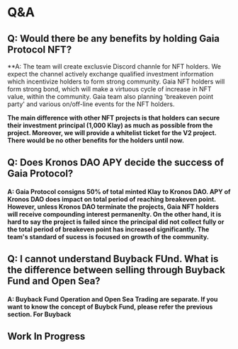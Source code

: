 # Q\&A

## Q: Would there be any benefits by holding Gaia Protocol NFT?

**A: The team will create exclusvie Discord channle for NFT holders. We expect the channel actively exchange qualified investment information which incentivize holders to form strong community. Gaia NFT holders will form strong bond, which will make a virtuous cycle of increase in NFT value, within the community. Gaia team also planning 'breakeven point party' and various on/off-line events for the NFT holders.

**The main difference with other NFT projects is that holders can secure their investment principal (1,000 Klay) as much as possible from the project. Moreover, we will provide a whitelist ticket for the V2 project. There would be no other benefits for the holders until now.**

## Q: Does Kronos DAO APY decide the success of Gaia Protocol?

#### A: Gaia Protocol consigns 50% of total minted Klay to Kronos DAO. APY of Kronos DAO does impact on total period of reaching breakeven point. However, unless Kronos DAO terminate the projects, Gaia NFT holders will receive compounding interest permanenlty. On the other hand, it is hard to say the project is failed since the principal did not collect fully or the total period of breakeven point has increased significantly. The team's standard of sucess is focused on growth of the community.

## Q: I cannot understand Buyback FUnd. What is the difference between selling through Buyback Fund and Open Sea?

#### A: Buyback Fund Operation and Open Sea Trading are separate. If you want to know the concept of Buybck Fund, please refer the previous section. For Buyback 
## Work In Progress
